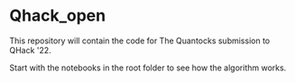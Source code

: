 # Qhack_open


This repository will contain the code for The Quantocks submission to QHack '22.

Start with the notebooks in the root folder to see how the algorithm works.
